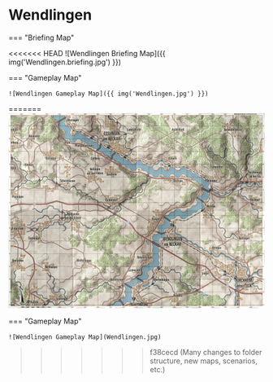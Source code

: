 # Wendlingen

=== "Briefing Map"

<<<<<<< HEAD
    ![Wendlingen Briefing Map]({{ img('Wendlingen.briefing.jpg') }})

=== "Gameplay Map"

    ![Wendlingen Gameplay Map]({{ img('Wendlingen.jpg') }})
=======
    ![Wendlingen Briefing Map](Wendlingen.briefing.jpg)

=== "Gameplay Map"

    ![Wendlingen Gameplay Map](Wendlingen.jpg)
>>>>>>> f38cecd (Many changes to folder structure, new maps, scenarios, etc.)
